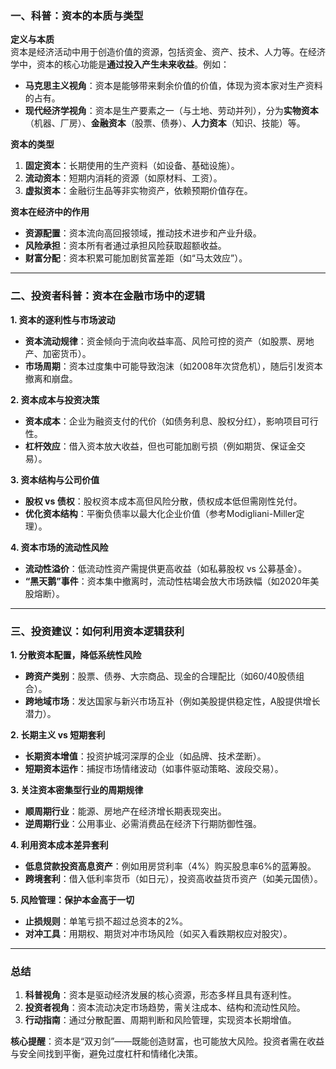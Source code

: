 ### **一、科普：资本的本质与类型**  
**定义与本质**  
资本是经济活动中用于创造价值的资源，包括资金、资产、技术、人力等。在经济学中，资本的核心功能是**通过投入产生未来收益**。例如：  
- **马克思主义视角**：资本是能够带来剩余价值的价值，体现为资本家对生产资料的占有。  
- **现代经济学视角**：资本是生产要素之一（与土地、劳动并列），分为**实物资本**（机器、厂房）、**金融资本**（股票、债券）、**人力资本**（知识、技能）等。  

**资本的类型**  
1. **固定资本**：长期使用的生产资料（如设备、基础设施）。  
2. **流动资本**：短期内消耗的资源（如原材料、工资）。  
3. **虚拟资本**：金融衍生品等非实物资产，依赖预期价值存在。  

**资本在经济中的作用**  
- **资源配置**：资本流向高回报领域，推动技术进步和产业升级。  
- **风险承担**：资本所有者通过承担风险获取超额收益。  
- **财富分配**：资本积累可能加剧贫富差距（如“马太效应”）。  

---

### **二、投资者科普：资本在金融市场中的逻辑**  
**1. 资本的逐利性与市场波动**  
- **资本流动规律**：资金倾向于流向收益率高、风险可控的资产（如股票、房地产、加密货币）。  
- **市场周期**：资本过度集中可能导致泡沫（如2008年次贷危机），随后引发资本撤离和崩盘。  

**2. 资本成本与投资决策**  
- **资本成本**：企业为融资支付的代价（如债务利息、股权分红），影响项目可行性。  
- **杠杆效应**：借入资本放大收益，但也可能加剧亏损（例如期货、保证金交易）。  

**3. 资本结构与公司价值**  
- **股权 vs 债权**：股权资本成本高但风险分散，债权成本低但需刚性兑付。  
- **优化资本结构**：平衡负债率以最大化企业价值（参考Modigliani-Miller定理）。  

**4. 资本市场的流动性风险**  
- **流动性溢价**：低流动性资产需提供更高收益（如私募股权 vs 公募基金）。  
- **“黑天鹅”事件**：资本集中撤离时，流动性枯竭会放大市场跌幅（如2020年美股熔断）。  

---

### **三、投资建议：如何利用资本逻辑获利**  
**1. 分散资本配置，降低系统性风险**  
- **跨资产类别**：股票、债券、大宗商品、现金的合理配比（如60/40股债组合）。  
- **跨地域市场**：发达国家与新兴市场互补（例如美股提供稳定性，A股提供增长潜力）。  

**2. 长期主义 vs 短期套利**  
- **长期资本增值**：投资护城河深厚的企业（如品牌、技术垄断）。  
- **短期资本运作**：捕捉市场情绪波动（如事件驱动策略、波段交易）。  

**3. 关注资本密集型行业的周期规律**  
- **顺周期行业**：能源、房地产在经济增长期表现突出。  
- **逆周期行业**：公用事业、必需消费品在经济下行期防御性强。  

**4. 利用资本成本差异套利**  
- **低息贷款投资高息资产**：例如用房贷利率（4%）购买股息率6%的蓝筹股。  
- **跨境套利**：借入低利率货币（如日元），投资高收益货币资产（如美元国债）。  

**5. 风险管理：保护本金高于一切**  
- **止损规则**：单笔亏损不超过总资本的2%。  
- **对冲工具**：用期权、期货对冲市场风险（如买入看跌期权应对股灾）。  

---

### **总结**  
1. **科普视角**：资本是驱动经济发展的核心资源，形态多样且具有逐利性。  
2. **投资者视角**：资本流动决定市场趋势，需关注成本、结构和流动性风险。  
3. **行动指南**：通过分散配置、周期判断和风险管理，实现资本长期增值。  

**核心提醒**：资本是“双刃剑”——既能创造财富，也可能放大风险。投资者需在收益与安全间找到平衡，避免过度杠杆和情绪化决策。